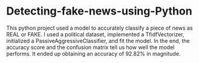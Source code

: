 # Detecting-fake-news-using-Python
This python project used a model to accurately classify a piece of news as REAL or FAKE. 
I used a political dataset, implemented a TfidfVectorizer, initialized a PassiveAggressiveClassifier, and fit the model. In the end, the accuracy score and the confusion matrix tell us how well the model performs. It ended up obtaining an accuracy of 92.82% in magnitude.
